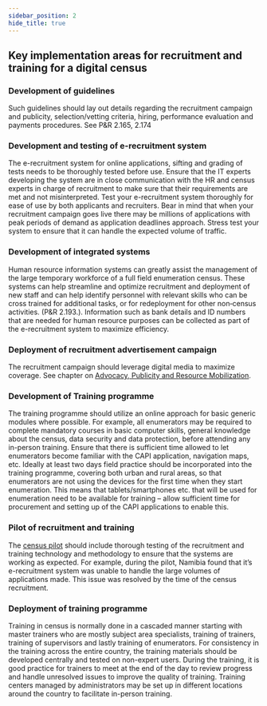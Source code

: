 ```yaml
---
sidebar_position: 2
hide_title: true 
---
```



## Key implementation areas for recruitment and training for a digital census

### Development of guidelines

Such guidelines should lay out details regarding the recruitment campaign and publicity, selection/vetting criteria, hiring, performance evaluation and payments procedures. See P&R 2.165, 2.174

### Development and testing of e-recruitment system

The e-recruitment system for online applications, sifting and grading of tests needs to be thoroughly tested before use. Ensure that the IT experts developing the system are in close communication with the HR and census experts in charge of recruitment to make sure that their requirements are met and not misinterpreted. Test your e-recruitment system thoroughly for ease of use by both applicants and recruiters. Bear in mind that when your recruitment campaign goes live there may be millions of applications with peak periods of demand as application deadlines approach. Stress test your system to ensure that it can handle the expected volume of traffic.

### Development of integrated systems

Human resource information systems can greatly assist the management of the large temporary workforce of a full field enumeration census. These systems can help streamline and optimize recruitment and deployment of new staff and can help identify personnel with relevant skills who can be cross trained for additional tasks, or for redeployment for other non‐census activities. (P&R 2.193.). Information such as bank details and ID numbers that are needed for human resource purposes can be collected as part of the e-recruitment system to maximize efficiency.

### Deployment of recruitment advertisement campaign

The recruitment campaign should leverage digital media to maximize coverage. See chapter on [Advocacy, Publicity and Resource Mobilization](file:///C:/Users/ymersha/Downloads/e-cencus-handbook/Chapter6_Recruitment_to_upload.docx#_Advocacy,_Publicity_and).

### Development of Training programme

The training programme should utilize an online approach for basic generic modules where possible. For example, all enumerators may be required to complete mandatory courses in basic computer skills, general knowledge about the census, data security and data protection, before attending any in-person training. Ensure that there is sufficient time allowed to let enumerators become familiar with the CAPI application, navigation maps, etc. Ideally at least two days field practice should be incorporated into the training programme, covering both urban and rural areas, so that enumerators are not using the devices for the first time when they start enumeration. This means that tablets/smartphones etc. that will be used for enumeration need to be available for training – allow sufficient time for procurement and setting up of the CAPI applications to enable this.

### Pilot of recruitment and training

The [census pilot](file:///C:/Users/ymersha/Downloads/e-cencus-handbook/Chapter6_Recruitment_to_upload.docx#_CHAPTER_SIX:_Census) should include thorough testing of the recruitment and training technology and methodology to ensure that the systems are working as expected. For example, during the pilot, Namibia found that it’s e-recruitment system was unable to handle the large volumes of applications made. This issue was resolved by the time of the census recruitment.

### Deployment of training programme

Training in census is normally done in a cascaded manner starting with master trainers who are mostly subject area specialists, training of trainers, training of supervisors and lastly training of enumerators. For consistency in the training across the entire country, the training materials should be developed centrally and tested on non-expert users. During the training, it is good practice for trainers to meet at the end of the day to review progress and handle unresolved issues to improve the quality of training. Training centers managed by administrators may be set up in different locations around the country to facilitate in-person training.